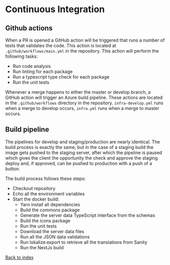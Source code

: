 # Continuous Integration

## Github actions

When a PR is opened a GitHub action will be triggered that runs a number of tests that validates the code.
This action is located at `.github/workflows/main.yml` in the repository.
This action will perform the following tasks:

- Run code analysis
- Run linting for each package
- Run a typescript type check for each package
- Run the unit tests

Whenever a merge happens to either the master or develop branch, a GitHub
action will trigger an Azure build pipeline.
These actions are located in the `.github/workflows` directory in the repository.
`infra-develop.yml` runs when a merge to develop occurs, `infra.yml` runs
when a merge to master occurs.

## Build pipeline

The pipelines for develop and staging/production are nearly identical.
The build process is exactly the same, but in the case of a staging build
the image gets pushed to the staging server, after which the pipeline is
paused which gives the client the opportunity the check and approve the
staging deploy and, if approved, can be pushed to production with a push of a button.

The build process follows these steps:

- Checkout repository
- Echo all the environment variables
- Start the docker build:
  - Yarn install all dependencies
  - Build the commons package
  - Generate the server data TypeScript interface from the schemas
  - Build the icons package
  - Run the unit tests
  - Download the server data files
  - Run all the JSON data validations
  - Run lokalize:export to retrieve all the translations from Sanity
  - Run the NextJs build

[Back to index](index.md)
